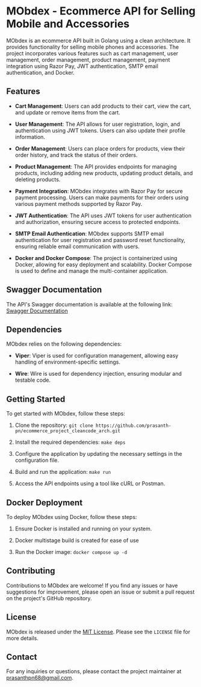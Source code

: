 # MObdex - Ecommerce API for Selling Mobile and Accessories

MObdex is an ecommerce API built in Golang using a clean architecture. It provides functionality for selling mobile phones and accessories. The project incorporates various features such as cart management, user management, order management, product management, payment integration using Razor Pay, JWT authentication, SMTP email authentication, and Docker.

## Features

- **Cart Management**: Users can add products to their cart, view the cart, and update or remove items from the cart.

- **User Management**: The API allows for user registration, login, and authentication using JWT tokens. Users can also update their profile information.

- **Order Management**: Users can place orders for products, view their order history, and track the status of their orders.

- **Product Management**: The API provides endpoints for managing products, including adding new products, updating product details, and deleting products.

- **Payment Integration**: MObdex integrates with Razor Pay for secure payment processing. Users can make payments for their orders using various payment methods supported by Razor Pay.

- **JWT Authentication**: The API uses JWT tokens for user authentication and authorization, ensuring secure access to protected endpoints.

- **SMTP Email Authentication**: MObdex supports SMTP email authentication for user registration and password reset functionality, ensuring reliable email communication with users.

- **Docker and Docker Compose**: The project is containerized using Docker, allowing for easy deployment and scalability. Docker Compose is used to define and manage the multi-container application.

## Swagger Documentation

The API's Swagger documentation is available at the following link: [Swagger Documentation](https://prasanthpn.online/docs/index.html)

## Dependencies

MObdex relies on the following dependencies:

- **Viper**: Viper is used for configuration management, allowing easy handling of environment-specific settings.

- **Wire**: Wire is used for dependency injection, ensuring modular and testable code.

## Getting Started

To get started with MObdex, follow these steps:

1. Clone the repository: `git clone https://github.com/prasanth-pn/ecommerce_project_cleancode_arch.git`

2. Install the required dependencies: `make deps`

3. Configure the application by updating the necessary settings in the configuration file.

4. Build and run the application: `make run`

5. Access the API endpoints using a tool like cURL or Postman.

## Docker Deployment

To deploy MObdex using Docker, follow these steps:

1. Ensure Docker is installed and running on your system.

2. Docker multistage build is created for ease of use

3. Run the Docker image: `docker compose up -d `

## Contributing

Contributions to MObdex are welcome! If you find any issues or have suggestions for improvement, please open an issue or submit a pull request on the project's GitHub repository.

## License

MObdex is released under the [MIT License](https://opensource.org/licenses/MIT). Please see the `LICENSE` file for more details.

## Contact

For any inquiries or questions, please contact the project maintainer at [prasanthpn68@gmail.com](mailto:prasanthpn68@gmail.com).
